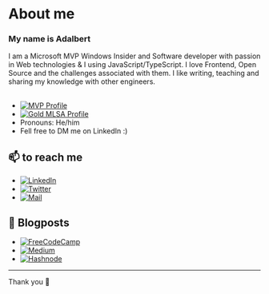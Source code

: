 # About me 

<!-- <h1 align="left" id="adalbertpungu-title">Hi there 👋🏽</h1> -->
<h3 align="left">My name is Adalbert</h3>
I am a Microsoft MVP Windows Insider and Software developer with passion in Web technologies & I using JavaScript/TypeScript. I love Frontend, Open Source and the challenges associated with them. I like writing, teaching and sharing my knowledge with other engineers.
<br><br>

<!-- <a href="#adalbertpungu-title">
  <img src="https://github-readme-stats.vercel.app/api?username=AdalbertPungu&show_icons=true&theme=react&count_private=true&include_all_commits=true" alt="Adalbert Pungu" align="right" />
</a> -->
- [![MVP Profile](https://img.shields.io/badge/Micosoft_MVP-Windows%20Insider%20🏆-blue?style=flat&logo=microsoft)](https://www.microsoft.com/en-us/windowsinsider/mvps/adalbert-pungu) &nbsp;
- [![Gold MLSA Profile](https://img.shields.io/badge/Gold-Microsoft%20Student%20Ambassador🏆-blue?style=flat&logo=microsoft)](https://studentambassadors.microsoft.com/en-US/studentambassadors/profile/070f61e0-5321-426d-93eb-bd3de87a4ae5) &nbsp;
- Pronouns: He/him
- Fell free to DM me on LinkedIn :)

## 📫 to reach me

<p align="left">

- <a href="https://www.linkedin.com/in/AdalbertPungu/"><img alt="LinkedIn" src="https://img.shields.io/badge/LinkedIn-AdalbertPungu-blue?style=flat-square&logo=linkedin"></a>
- <a href="https://twitter.com/AdalbertPungu"><img alt="Twitter" src="https://img.shields.io/badge/Twitter-AdalbertPungu-blue?style=flat-square&logo=twitter"></a>
- <a href="mailto:adalbertpungu@gmail.com"><img alt="Mail" src="https://img.shields.io/badge/Email-AdalbertPungu-blue?style=flat-square"></a>
</p>

## 📙 Blogposts

- <a href="https://www.freecodecamp.org/news/author/adalbertpungu"><img alt="FreeCodeCamp" src="https://img.shields.io/badge/FreeCodeCamp-AdalbertPungu-blue?style=flat-square&logo=FreeCodeCamp"></a>
- <a href="https://adalbertpungu.medium.com/"><img alt="Medium" src="https://img.shields.io/badge/Medium-AdalbertPungu-black?style=flat-square&logo=Medium"></a> 
- <a href="https://adalbertpungu.hashnode.dev/"><img alt="Hashnode" src="https://img.shields.io/badge/Hashnode-AdalbertPungu-blue?style=flat-square&logo=Hashnode"></a>

<hr>

Thank you 🙏
